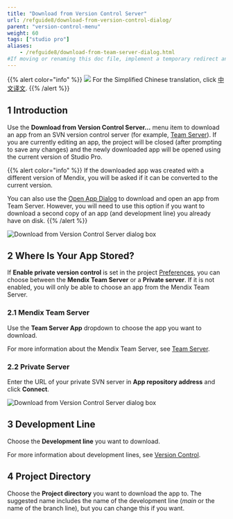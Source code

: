 ```yaml
---
title: "Download from Version Control Server"
url: /refguide8/download-from-version-control-dialog/
parent: "version-control-menu"
weight: 60
tags: ["studio pro"]
aliases:
    - /refguide8/download-from-team-server-dialog.html
#If moving or renaming this doc file, implement a temporary redirect and let the respective team know they should update the URL in the product. See Mapping to Products for more details.
---
```


{{% alert color="info" %}}
<img src="attachments/chinese-translation/china.png" style="display: inline-block; margin: 0" /> For the Simplified Chinese translation, click [中文译文](https://cdn.mendix.tencent-cloud.com/documentation/refguide8/download-from-version-control-dialog.pdf).
{{% /alert %}}

## 1 Introduction

Use the **Download from Version Control Server…** menu item to download an app from an SVN version control server (for example, [Team Server](/developerportal/collaborate/team-server/)). If you are currently editing an app, the project will be closed (after prompting to save any changes) and the newly downloaded app will be opened using the current version of Studio Pro.

{{% alert color="info" %}}
If the downloaded app was created with a different version of Mendix, you will be asked if it can be converted to the current version.

You can also use the [Open App Dialog](/refguide8/open-app-dialog/) to download and open an app from Team Server. However, you will need to use this option if you want to download a second copy of an app (and development line) you already have on disk.
{{% /alert %}}

![Download from Version Control Server dialog box](/attachments/refguide8/modeling/menus/version-control-menu/download-from-version-control-dialog/download-from-version-control-server.png)

## 2 Where Is Your App Stored?

If **Enable private version control** is set in the project [Preferences](/refguide8/preferences-dialog/#enable), you can choose between the **Mendix Team Server** or a **Private server**. If it is not enabled, you will only be able to choose an app from the Mendix Team Server.

### 2.1 Mendix Team Server

Use the **Team Server App** dropdown to choose the app you want to download.

For more information about the Mendix Team Server, see [Team Server](/developerportal/collaborate/team-server/).

### 2.2 Private Server

Enter the URL of your private SVN server in **App repository address** and click **Connect**.

![Download from Version Control Server dialog box](/attachments/refguide8/modeling/menus/version-control-menu/download-from-version-control-dialog/download-from-private-server.png)

## 3 Development Line

Choose the **Development line** you want to download.

For more information about development lines, see [Version Control](/refguide8/version-control/).

## 4 Project Directory

Choose the **Project directory** you want to download the app to. The suggested name includes the name of the development line (*main* or the name of the branch line), but you can change this if you want.
